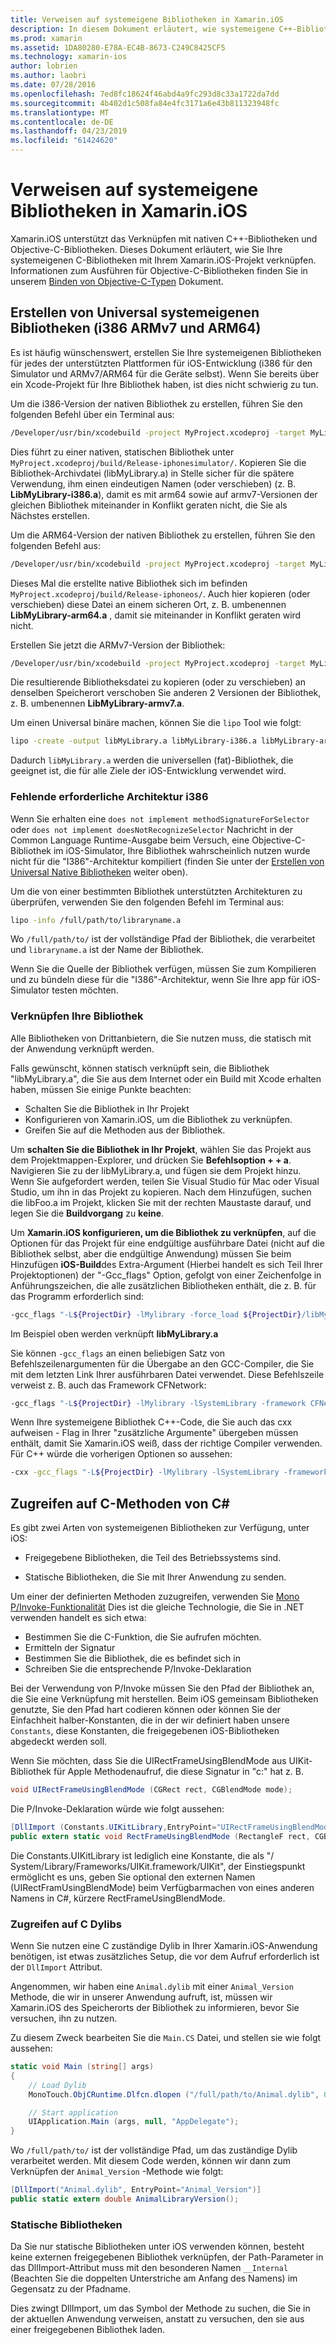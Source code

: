 ```yaml
---
title: Verweisen auf systemeigene Bibliotheken in Xamarin.iOS
description: In diesem Dokument erläutert, wie systemeigene C++-Bibliotheken in einer Xamarin.iOS-Anwendung zu verknüpfen. Es wird beschrieben, wie zum Erstellen von universal systemeigene Bibliotheken und den Zugriff auf die C-Methoden von C#.
ms.prod: xamarin
ms.assetid: 1DA80280-E78A-EC4B-8673-C249C8425CF5
ms.technology: xamarin-ios
author: lobrien
ms.author: laobri
ms.date: 07/28/2016
ms.openlocfilehash: 7ed8fc18624f46abd4a9fc293d8c33a1722da7dd
ms.sourcegitcommit: 4b402d1c508fa84e4fc3171a6e43b811323948fc
ms.translationtype: MT
ms.contentlocale: de-DE
ms.lasthandoff: 04/23/2019
ms.locfileid: "61424620"
---
```

# <a name="referencing-native-libraries-in-xamarinios"></a>Verweisen auf systemeigene Bibliotheken in Xamarin.iOS

Xamarin.iOS unterstützt das Verknüpfen mit nativen C++-Bibliotheken und Objective-C-Bibliotheken. Dieses Dokument erläutert, wie Sie Ihre systemeigenen C-Bibliotheken mit Ihrem Xamarin.iOS-Projekt verknüpfen. Informationen zum Ausführen für Objective-C-Bibliotheken finden Sie in unserem [Binden von Objective-C-Typen](~/ios/platform/binding-objective-c/index.md) Dokument.

<a name="building_native" />

## <a name="building-universal-native-libraries-i386-armv7-and-arm64"></a>Erstellen von Universal systemeigenen Bibliotheken (i386 ARMv7 und ARM64)

Es ist häufig wünschenswert, erstellen Sie Ihre systemeigenen Bibliotheken für jedes der unterstützten Plattformen für iOS-Entwicklung (i386 für den Simulator und ARMv7/ARM64 für die Geräte selbst). Wenn Sie bereits über ein Xcode-Projekt für Ihre Bibliothek haben, ist dies nicht schwierig zu tun.

Um die i386-Version der nativen Bibliothek zu erstellen, führen Sie den folgenden Befehl über ein Terminal aus:

```bash
/Developer/usr/bin/xcodebuild -project MyProject.xcodeproj -target MyLibrary -sdk iphonesimulator -arch i386 -configuration Release clean build
```

Dies führt zu einer nativen, statischen Bibliothek unter `MyProject.xcodeproj/build/Release-iphonesimulator/`. Kopieren Sie die Bibliothek-Archivdatei (libMyLibrary.a) in Stelle sicher für die spätere Verwendung, ihm einen eindeutigen Namen (oder verschieben) (z. B. **LibMyLibrary-i386.a**), damit es mit arm64 sowie auf armv7-Versionen der gleichen Bibliothek miteinander in Konflikt geraten nicht, die Sie als Nächstes erstellen.

Um die ARM64-Version der nativen Bibliothek zu erstellen, führen Sie den folgenden Befehl aus:

```bash
/Developer/usr/bin/xcodebuild -project MyProject.xcodeproj -target MyLibrary -sdk iphoneos -arch arm64 -configuration Release clean build
```

Dieses Mal die erstellte native Bibliothek sich im befinden `MyProject.xcodeproj/build/Release-iphoneos/`. Auch hier kopieren (oder verschieben) diese Datei an einem sicheren Ort, z. B. umbenennen **LibMyLibrary-arm64.a** , damit sie miteinander in Konflikt geraten wird nicht.

Erstellen Sie jetzt die ARMv7-Version der Bibliothek:

```bash
/Developer/usr/bin/xcodebuild -project MyProject.xcodeproj -target MyLibrary -sdk iphoneos -arch armv7 -configuration Release clean build
```

Die resultierende Bibliotheksdatei zu kopieren (oder zu verschieben) an denselben Speicherort verschoben Sie anderen 2 Versionen der Bibliothek, z. B. umbenennen **LibMyLibrary-armv7.a**.

Um einen Universal binäre machen, können Sie die `lipo` Tool wie folgt:

```bash
lipo -create -output libMyLibrary.a libMyLibrary-i386.a libMyLibrary-arm64.a libMyLibrary-armv7.a
```

Dadurch `libMyLibrary.a` werden die universellen (fat)-Bibliothek, die geeignet ist, die für alle Ziele der iOS-Entwicklung verwendet wird.


### <a name="missing-required-architecture-i386"></a>Fehlende erforderliche Architektur i386

Wenn Sie erhalten eine `does not implement methodSignatureForSelector` oder `does not implement doesNotRecognizeSelector` Nachricht in der Common Language Runtime-Ausgabe beim Versuch, eine Objective-C-Bibliothek im iOS-Simulator, Ihre Bibliothek wahrscheinlich nutzen wurde nicht für die "I386"-Architektur kompiliert (finden Sie unter der [Erstellen von Universal Native Bibliotheken](#building_native) weiter oben).

Um die von einer bestimmten Bibliothek unterstützten Architekturen zu überprüfen, verwenden Sie den folgenden Befehl im Terminal aus:

```bash
lipo -info /full/path/to/libraryname.a
```

Wo `/full/path/to/` ist der vollständige Pfad der Bibliothek, die verarbeitet und `libraryname.a` ist der Name der Bibliothek.

Wenn Sie die Quelle der Bibliothek verfügen, müssen Sie zum Kompilieren und zu bündeln diese für die "I386"-Architektur, wenn Sie Ihre app für iOS-Simulator testen möchten.

### <a name="linking-your-library"></a>Verknüpfen Ihre Bibliothek

Alle Bibliotheken von Drittanbietern, die Sie nutzen muss, die statisch mit der Anwendung verknüpft werden. 

Falls gewünscht, können statisch verknüpft sein, die Bibliothek "libMyLibrary.a", die Sie aus dem Internet oder ein Build mit Xcode erhalten haben, müssen Sie einige Punkte beachten:

-  Schalten Sie die Bibliothek in Ihr Projekt
-  Konfigurieren von Xamarin.iOS, um die Bibliothek zu verknüpfen.
-  Greifen Sie auf die Methoden aus der Bibliothek.


Um **schalten Sie die Bibliothek in Ihr Projekt**, wählen Sie das Projekt aus dem Projektmappen-Explorer, und drücken Sie **Befehlsoption + + a**. Navigieren Sie zu der libMyLibrary.a, und fügen sie dem Projekt hinzu. Wenn Sie aufgefordert werden, teilen Sie Visual Studio für Mac oder Visual Studio, um ihn in das Projekt zu kopieren. Nach dem Hinzufügen, suchen die libFoo.a im Projekt, klicken Sie mit der rechten Maustaste darauf, und legen Sie die **Buildvorgang** zu **keine**.

Um **Xamarin.iOS konfigurieren, um die Bibliothek zu verknüpfen**, auf die Optionen für das Projekt für eine endgültige ausführbare Datei (nicht auf die Bibliothek selbst, aber die endgültige Anwendung) müssen Sie beim Hinzufügen **iOS-Build**des Extra-Argument (Hierbei handelt es sich Teil Ihrer Projektoptionen) der "-Gcc_flags" Option, gefolgt von einer Zeichenfolge in Anführungszeichen, die alle zusätzlichen Bibliotheken enthält, die z. B. für das Programm erforderlich sind:

```bash
-gcc_flags "-L${ProjectDir} -lMylibrary -force_load ${ProjectDir}/libMyLibrary.a"
```

Im Beispiel oben werden verknüpft **libMyLibrary.a**

Sie können `-gcc_flags` an einen beliebigen Satz von Befehlszeilenargumenten für die Übergabe an den GCC-Compiler, die Sie mit dem letzten Link Ihrer ausführbaren Datei verwendet. Diese Befehlszeile verweist z. B. auch das Framework CFNetwork:

```bash
-gcc_flags "-L${ProjectDir} -lMylibrary -lSystemLibrary -framework CFNetwork -force_load ${ProjectDir}/libMyLibrary.a"
```

Wenn Ihre systemeigene Bibliothek C++-Code, die Sie auch das cxx aufweisen - Flag in Ihrer "zusätzliche Argumente" übergeben müssen enthält, damit Sie Xamarin.iOS weiß, dass der richtige Compiler verwenden. Für C++ würde die vorherigen Optionen so aussehen:

```bash
-cxx -gcc_flags "-L${ProjectDir} -lMylibrary -lSystemLibrary -framework CFNetwork -force_load ${ProjectDir}/libMyLibrary.a"
```

<a name="Accessing_C_Methods_from_C#" />

## <a name="accessing-c-methods-from-c35"></a>Zugreifen auf C-Methoden von C&#35;

Es gibt zwei Arten von systemeigenen Bibliotheken zur Verfügung, unter iOS:

-  Freigegebene Bibliotheken, die Teil des Betriebssystems sind.

-  Statische Bibliotheken, die Sie mit Ihrer Anwendung zu senden.


Um einer der definierten Methoden zuzugreifen, verwenden Sie [Mono P/Invoke-Funktionalität](https://www.mono-project.com/docs/advanced/pinvoke/) Dies ist die gleiche Technologie, die Sie in .NET verwenden handelt es sich etwa:

-  Bestimmen Sie die C-Funktion, die Sie aufrufen möchten.
-  Ermitteln der Signatur
-  Bestimmen Sie die Bibliothek, die es befindet sich in
-  Schreiben Sie die entsprechende P/Invoke-Deklaration

Bei der Verwendung von P/Invoke müssen Sie den Pfad der Bibliothek an, die Sie eine Verknüpfung mit herstellen. Beim iOS gemeinsam Bibliotheken genutzte, Sie den Pfad hart codieren können oder können Sie der Einfachheit halber-Konstanten, die in der wir definiert haben unsere `Constants`, diese Konstanten, die freigegebenen iOS-Bibliotheken abgedeckt werden soll.

Wenn Sie möchten, dass Sie die UIRectFrameUsingBlendMode aus UIKit-Bibliothek für Apple Methodenaufruf, die diese Signatur in "c:" hat z. B.

```csharp
void UIRectFrameUsingBlendMode (CGRect rect, CGBlendMode mode);
```

Die P/Invoke-Deklaration würde wie folgt aussehen:

```csharp
[DllImport (Constants.UIKitLibrary,EntryPoint="UIRectFrameUsingBlendMode")]
public extern static void RectFrameUsingBlendMode (RectangleF rect, CGBlendMode blendMode);
```

Die Constants.UIKitLibrary ist lediglich eine Konstante, die als "/ System/Library/Frameworks/UIKit.framework/UIKit", der Einstiegspunkt ermöglicht es uns, geben Sie optional den externen Namen (UIRectFramUsingBlendMode) beim Verfügbarmachen von eines anderen Namens in C#, kürzere RectFrameUsingBlendMode.

<a name="Accessing_C_Dylibs" />

### <a name="accessing-c-dylibs"></a>Zugreifen auf C Dylibs

Wenn Sie nutzen eine C zuständige Dylib in Ihrer Xamarin.iOS-Anwendung benötigen, ist etwas zusätzliches Setup, die vor dem Aufruf erforderlich ist der `DllImport` Attribut.

Angenommen, wir haben eine `Animal.dylib` mit einer `Animal_Version` Methode, die wir in unserer Anwendung aufruft, ist, müssen wir Xamarin.iOS des Speicherorts der Bibliothek zu informieren, bevor Sie versuchen, ihn zu nutzen.

Zu diesem Zweck bearbeiten Sie die `Main.CS` Datei, und stellen sie wie folgt aussehen:

```csharp
static void Main (string[] args)
{
    // Load Dylib
    MonoTouch.ObjCRuntime.Dlfcn.dlopen ("/full/path/to/Animal.dylib", 0);

    // Start application
    UIApplication.Main (args, null, "AppDelegate");
}
```

Wo `/full/path/to/` ist der vollständige Pfad, um das zuständige Dylib verarbeitet werden. Mit diesem Code werden, können wir dann zum Verknüpfen der `Animal_Version` -Methode wie folgt:

```csharp
[DllImport("Animal.dylib", EntryPoint="Animal_Version")]
public static extern double AnimalLibraryVersion();
```

<a name="Static_Libraries" />

### <a name="static-libraries"></a>Statische Bibliotheken

Da Sie nur statische Bibliotheken unter iOS verwenden können, besteht keine externen freigegebenen Bibliothek verknüpfen, der Path-Parameter in das DllImport-Attribut muss mit den besonderen Namen `__Internal` (Beachten Sie die doppelten Unterstriche am Anfang des Namens) im Gegensatz zu der Pfadname.

Dies zwingt DllImport, um das Symbol der Methode zu suchen, die Sie in der aktuellen Anwendung verweisen, anstatt zu versuchen, den sie aus einer freigegebenen Bibliothek laden.

